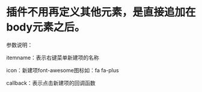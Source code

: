 插件不用再定义其他元素，是直接追加在body元素之后。
==== 
参数说明：

itemname：表示右键菜单新建项的名称

icon：新建项font-awesome图标如：fa fa-plus

callback：表示点击新建项的回调函数
